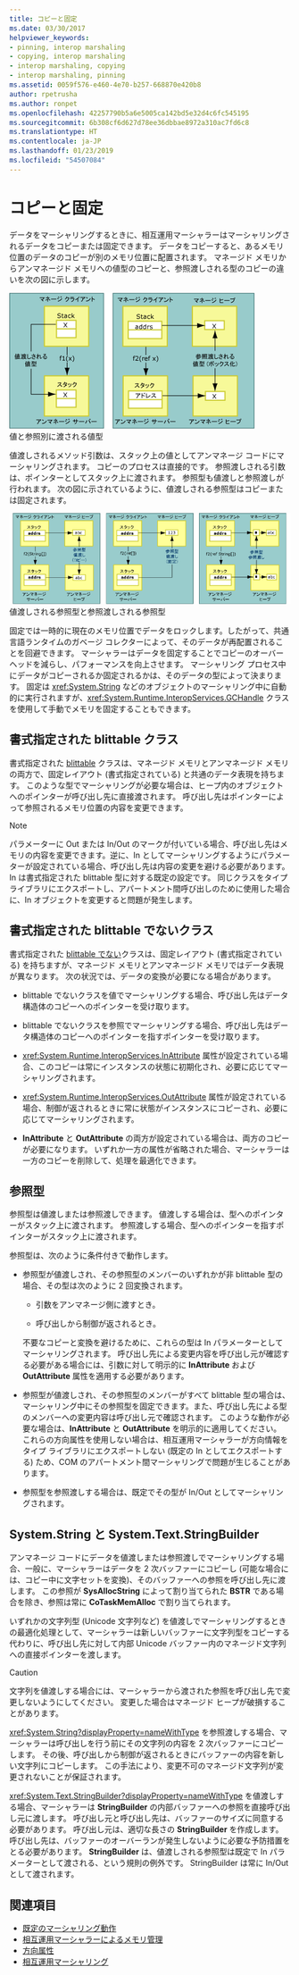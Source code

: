 ```yaml
---
title: コピーと固定
ms.date: 03/30/2017
helpviewer_keywords:
- pinning, interop marshaling
- copying, interop marshaling
- interop marshaling, copying
- interop marshaling, pinning
ms.assetid: 0059f576-e460-4e70-b257-668870e420b8
author: rpetrusha
ms.author: ronpet
ms.openlocfilehash: 42257790b5a6e5005ca142bd5e32d4c6fc545195
ms.sourcegitcommit: 6b308cf6d627d78ee36dbbae8972a310ac7fd6c8
ms.translationtype: HT
ms.contentlocale: ja-JP
ms.lasthandoff: 01/23/2019
ms.locfileid: "54507084"
---
```

# <a name="copying-and-pinning"></a>コピーと固定
データをマーシャリングするときに、相互運用マーシャラーはマーシャリングされるデータをコピーまたは固定できます。 データをコピーすると、あるメモリ位置のデータのコピーが別のメモリ位置に配置されます。 マネージド メモリからアンマネージド メモリへの値型のコピーと、参照渡しされる型のコピーの違いを次の図に示します。  
  
 ![値渡しされる値型と参照渡しされる値型](./media/interopmarshalcopy.gif "interopmarshalcopy")  
値と参照別に渡される値型  
  
 値渡しされるメソッド引数は、スタック上の値としてアンマネージ コードにマーシャリングされます。 コピーのプロセスは直接的です。 参照渡しされる引数は、ポインターとしてスタック上に渡されます。 参照型も値渡しと参照渡しが行われます。 次の図に示されているように、値渡しされる参照型はコピーまたは固定されます。  
  
 ![COM 相互運用](./media/interopmarshalpin.gif "interopmarshalpin")  
値渡しされる参照型と参照渡しされる参照型  
  
 固定では一時的に現在のメモリ位置でデータをロックします。したがって、共通言語ランタイムのガベージ コレクターによって、そのデータが再配置されることを回避できます。 マーシャラーはデータを固定することでコピーのオーバーヘッドを減らし、パフォーマンスを向上させます。 マーシャリング プロセス中にデータがコピーされるか固定されるかは、そのデータの型によって決まります。  固定は <xref:System.String> などのオブジェクトのマーシャリング中に自動的に実行されますが、<xref:System.Runtime.InteropServices.GCHandle> クラスを使用して手動でメモリを固定することもできます。  
  
## <a name="formatted-blittable-classes"></a>書式指定された blittable クラス  
 書式指定された [blittable](blittable-and-non-blittable-types.md) クラスは、マネージド メモリとアンマネージド メモリの両方で、固定レイアウト (書式指定されている) と共通のデータ表現を持ちます。 このような型でマーシャリングが必要な場合は、ヒープ内のオブジェクトへのポインターが呼び出し先に直接渡されます。 呼び出し先はポインターによって参照されるメモリ位置の内容を変更できます。  
  
> [!NOTE]
>  パラメーターに Out または In/Out のマークが付いている場合、呼び出し先はメモリの内容を変更できます。逆に、In としてマーシャリングするようにパラメーターが設定されている場合、呼び出し先は内容の変更を避ける必要があります。In は書式指定された blittable 型に対する既定の設定です。 同じクラスをタイプ ライブラリにエクスポートし、アパートメント間呼び出しのために使用した場合に、In オブジェクトを変更すると問題が発生します。  
  
## <a name="formatted-non-blittable-classes"></a>書式指定された blittable でないクラス  
 書式指定された [blittable でない](blittable-and-non-blittable-types.md)クラスは、固定レイアウト (書式指定されている) を持ちますが、マネージド メモリとアンマネージド メモリではデータ表現が異なります。 次の状況では、データの変換が必要になる場合があります。  
  
-   blittable でないクラスを値でマーシャリングする場合、呼び出し先はデータ構造体のコピーへのポインターを受け取ります。  
  
-   blittable でないクラスを参照でマーシャリングする場合、呼び出し先はデータ構造体のコピーへのポインターを指すポインターを受け取ります。  
  
-   <xref:System.Runtime.InteropServices.InAttribute> 属性が設定されている場合、このコピーは常にインスタンスの状態に初期化され、必要に応じてマーシャリングされます。  
  
-   <xref:System.Runtime.InteropServices.OutAttribute> 属性が設定されている場合、制御が返されるときに常に状態がインスタンスにコピーされ、必要に応じてマーシャリングされます。  
  
-   **InAttribute** と **OutAttribute** の両方が設定されている場合は、両方のコピーが必要になります。 いずれか一方の属性が省略された場合、マーシャラーは一方のコピーを削除して、処理を最適化できます。  
  
## <a name="reference-types"></a>参照型  
 参照型は値渡しまたは参照渡しできます。 値渡しする場合は、型へのポインターがスタック上に渡されます。 参照渡しする場合、型へのポインターを指すポインターがスタック上に渡されます。  
  
 参照型は、次のように条件付きで動作します。  
  
-   参照型が値渡しされ、その参照型のメンバーのいずれかが非 blittable 型の場合、その型は次のように 2 回変換されます。  
  
    -   引数をアンマネージ側に渡すとき。  
  
    -   呼び出しから制御が返されるとき。  
  
     不要なコピーと変換を避けるために、これらの型は In パラメーターとしてマーシャリングされます。 呼び出し先による変更内容を呼び出し元が確認する必要がある場合には、引数に対して明示的に **InAttribute** および **OutAttribute** 属性を適用する必要があります。  
  
-   参照型が値渡しされ、その参照型のメンバーがすべて blittable 型の場合は、マーシャリング中にその参照型を固定できます。また、呼び出し先による型のメンバーへの変更内容は呼び出し元で確認されます。 このような動作が必要な場合は、**InAttribute** と **OutAttribute** を明示的に適用してください。 これらの方向属性を使用しない場合は、相互運用マーシャラーが方向情報をタイプ ライブラリにエクスポートしない (既定の In としてエクスポートする) ため、COM のアパートメント間マーシャリングで問題が生じることがあります。  
  
-   参照型を参照渡しする場合は、既定でその型が In/Out としてマーシャリングされます。  
  
## <a name="systemstring-and-systemtextstringbuilder"></a>System.String と System.Text.StringBuilder  
 アンマネージ コードにデータを値渡しまたは参照渡しでマーシャリングする場合、一般に、マーシャラーはデータを 2 次バッファーにコピーし (可能な場合には、コピー中に文字セットを変換)、そのバッファーへの参照を呼び出し先に渡します。 この参照が **SysAllocString** によって割り当てられた **BSTR** である場合を除き、参照は常に **CoTaskMemAlloc** で割り当てられます。  
  
 いずれかの文字列型 (Unicode 文字列など) を値渡しでマーシャリングするときの最適化処理として、マーシャラーは新しいバッファーに文字列型をコピーする代わりに、呼び出し先に対して内部 Unicode バッファー内のマネージド文字列への直接ポインターを渡します。  
  
> [!CAUTION]
>  文字列を値渡しする場合には、マーシャラーから渡された参照を呼び出し先で変更しないようにしてください。 変更した場合はマネージド ヒープが破損することがあります。  
  
 <xref:System.String?displayProperty=nameWithType> を参照渡しする場合、マーシャラーは呼び出しを行う前にその文字列の内容を 2 次バッファーにコピーします。 その後、呼び出しから制御が返されるときにバッファーの内容を新しい文字列にコピーします。 この手法により、変更不可のマネージド文字列が変更されないことが保証されます。  
  
 <xref:System.Text.StringBuilder?displayProperty=nameWithType> を値渡しする場合、マーシャラーは **StringBuilder** の内部バッファーへの参照を直接呼び出し元に渡します。 呼び出し元と呼び出し先は、バッファーのサイズに同意する必要があります。 呼び出し元は、適切な長さの **StringBuilder** を作成します。 呼び出し先は、バッファーのオーバーランが発生しないように必要な予防措置をとる必要があります。 **StringBuilder** は、値渡しされる参照型は既定で In パラメーターとして渡される、という規則の例外です。 StringBuilder は常に In/Out として渡されます。  
  
## <a name="see-also"></a>関連項目
- [既定のマーシャリング動作](default-marshaling-behavior.md)
- [相互運用マーシャラーによるメモリ管理](https://msdn.microsoft.com/library/417206ce-ee3e-4619-9529-0c0b686c7bee(v=vs.100))
- [方向属性](https://msdn.microsoft.com/library/241ac5b5-928e-4969-8f58-1dbc048f9ea2(v=vs.100))
- [相互運用マーシャリング](interop-marshaling.md)
